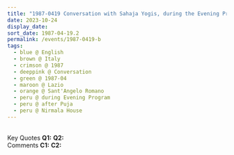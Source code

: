 ```yaml
---
title: "1987-0419 Conversation with Sahaja Yogis, during the Evening Program, after Dinner after Easter Pūjā, Nirmala House, Sant'Angelo Romano (7 kms N of Guidonia), Lazio, Italy"
date: 2023-10-24
display_date: 
sort_date: 1987-04-19.2
permalink: /events/1987-0419-b
tags:
  - blue @ English
  - brown @ Italy
  - crimson @ 1987
  - deeppink @ Conversation
  - green @ 1987-04
  - maroon @ Lazio
  - orange @ Sant'Angelo Romano
  - peru @ during Evening Program
  - peru @ after Puja
  - peru @ Nirmala House
---
```


<br>

<wave-list>
  <list-title color="DarkSeaGreen" width="55">Key Quotes</list-title>
  <list-item color="BlanchedAlmond" width="280"><b>Q1:</b> <i></i></list-item>
  <list-item color="Lavender" width="280"><b>Q2:</b> <i></i></list-item>
</wave-list>

<br>

<wave-list>
  <list-title color="DarkSeaGreen" width="55">Comments</list-title>
  <list-item color="BlanchedAlmond" width="280"><b>C1:</b> <i></i></list-item>
  <list-item color="Lavender" width="280"><b>C2:</b> <i></i></list-item>
</wave-list>